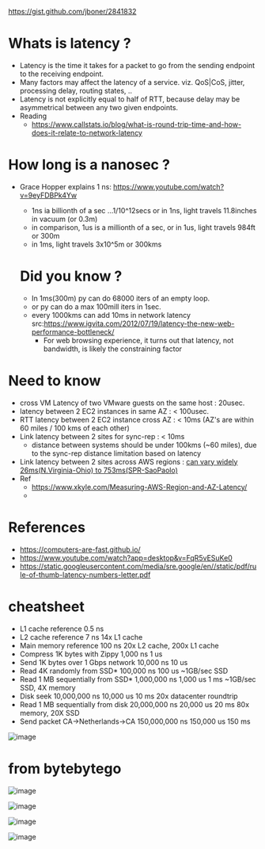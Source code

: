 https://gist.github.com/jboner/2841832

# Whats is latency ?
- Latency is the time it takes for a packet to go from the sending endpoint to the receiving endpoint. 
- Many factors may affect the latency of a service. viz. QoS|CoS, jitter, processing delay, routing states, ..
- Latency is not explicitly equal to half of RTT, because delay may be asymmetrical between any two given endpoints.
- Reading
  - https://www.callstats.io/blog/what-is-round-trip-time-and-how-does-it-relate-to-network-latency
  

# How long is a nanosec ?
- Grace Hopper explains 1 ns: https://www.youtube.com/watch?v=9eyFDBPk4Yw
  - 1ns ia billionth of a sec ...1/10^12secs or in 1ns, light travels 11.8inches in vacuum (or 0.3m)
  - in comparison, 1us is a millionth of a sec, or in 1us, light travels 984ft or 300m
  - in 1ms, light travels 3x10^5m or 300kms
  
  # Did you know ?
  - In 1ms(300m) py can do 68000 iters of an empty loop.
  - or py can do a max 100mill iters in 1sec.
  - every 1000kms can add 10ms in network latency src:https://www.igvita.com/2012/07/19/latency-the-new-web-performance-bottleneck/
    - For web browsing experience, it turns out that latency, not bandwidth, is likely the constraining factor
  
# Need to know
- cross VM Latency of two VMware guests on the same host :   20usec.
- latency between 2 EC2 instances in same AZ             :     < 100usec.
- RTT latency between 2 EC2 instance cross AZ            :              < 10ms (AZ's are within 60 miles / 100 kms of each other)
- Link latency between 2 sites for sync-rep              :              < 10ms  
  -  distance between systems should be under 100kms (~60 miles), due to the sync-rep distance limitation based on latency  
- Link latency between 2 sites across AWS regions        : [can vary widely](https://repost.aws/questions/QUl7IRSjpMQVe2mMOFojP6qA/a-question-about-inter-region-latency) [26ms(N.Virginia-Ohio) to 753ms(SPR-SaoPaolo)](https://www.concurrencylabs.com/blog/choose-your-aws-region-wisely/)
- Ref
  - https://www.xkyle.com/Measuring-AWS-Region-and-AZ-Latency/
  -  
# References
- https://computers-are-fast.github.io/
- https://www.youtube.com/watch?app=desktop&v=FqR5vESuKe0
- https://static.googleusercontent.com/media/sre.google/en//static/pdf/rule-of-thumb-latency-numbers-letter.pdf

# cheatsheet
- L1 cache reference                           0.5 ns
- L2 cache reference                           7   ns                      14x L1 cache
- Main memory reference                      100   ns                      20x L2 cache, 200x L1 cache
- Compress 1K bytes with Zippy             1,000   ns        1 us
- Send 1K bytes over 1 Gbps network       10,000   ns       10 us
- Read 4K randomly from SSD*             100,000   ns      100 us          ~1GB/sec SSD
- Read 1 MB sequentially from SSD*     1,000,000   ns    1,000 us    1 ms  ~1GB/sec SSD, 4X memory
- Disk seek                           10,000,000   ns   10,000 us   10 ms  20x datacenter roundtrip
- Read 1 MB sequentially from disk    20,000,000   ns   20,000 us   20 ms  80x memory, 20X SSD
- Send packet CA->Netherlands->CA    150,000,000   ns  150,000 us  150 ms

![image](https://user-images.githubusercontent.com/466385/210059563-b5f7245e-9252-4809-a19f-cf4945a9836b.png)


# from bytebytego

![image](https://user-images.githubusercontent.com/466385/211181052-98e1eae3-e558-41a0-b028-6d9007048e8e.png)

![image](https://user-images.githubusercontent.com/466385/211181070-02f39787-accf-4402-a0b6-e340bebeeeaf.png)

![image](https://user-images.githubusercontent.com/466385/211181089-c7dff97f-ba58-45e0-b733-ef9a3a73e72d.png)

![image](https://user-images.githubusercontent.com/466385/211182538-6ead502b-dc16-4398-817a-f79f99795f56.png)

